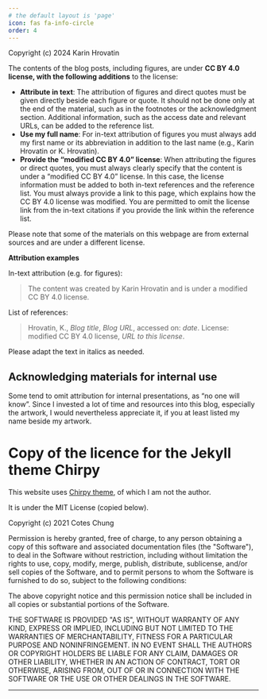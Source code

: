 ```yaml
---
# the default layout is 'page'
icon: fas fa-info-circle
order: 4
---
```

Copyright (c) 2024 Karin Hrovatin

The contents of the blog posts, including figures, are under **CC BY 4.0 license, 
with the following additions** to the license: 

- **Attribute in text**: The attribution of figures and direct quotes 
must be given directly beside 
each figure or quote. It should not be done only at the end of the material, 
such as in the footnotes or the acknowledgment section.
Additional information, such as the access date and relevant URLs, 
can be added to the reference list.
- **Use my full name**: For in-text attribution of figures 
you must always add my first name or its abbreviation in addition to the 
last name (e.g., Karin Hrovatin or K. Hrovatin). 
- **Provide the “modified CC BY 4.0” license**: 
When attributing the figures or direct quotes, you must always clearly specify 
that the content is under a “modified CC BY 4.0” license. 
In this case, the license information must be added to both in-text references 
and the reference list. You must always provide a link to this page,
which explains how the CC BY 4.0 license was modified. 
You are permitted to omit the license link from the in-text citations if 
you provide the link within the reference list.

Please note that some of the materials on this webpage are from external 
sources and are under a different license.

 **Attribution examples**

In-text attribution (e.g. for figures): 

>The content was created by Karin Hrovatin and is under a modified CC BY 4.0 license.

List of references: 

>Hrovatin, K., *Blog title*, *Blog URL*, accessed on: *date*. 
> License: modified CC BY 4.0 license, *URL to this license*.

Please adapt the text in italics as needed.

## Acknowledging materials for internal use

Some tend to omit attribution for internal presentations, 
as “no one will know”. Since I invested a lot of time and resources 
into this blog, especially the artwork, I would nevertheless 
appreciate it, if you at least listed my name beside my artwork.

# Copy of the licence for the Jekyll theme Chirpy

This website uses 
<a href="https://github.com/cotes2020/jekyll-theme-chirpy" target="_blank">Chirpy theme</a>, 
of which I am not the author. 

It is under the MIT License (copied below).

Copyright (c) 2021 Cotes Chung

Permission is hereby granted, free of charge, to any person obtaining a copy
of this software and associated documentation files (the "Software"), to deal
in the Software without restriction, including without limitation the rights
to use, copy, modify, merge, publish, distribute, sublicense, and/or sell
copies of the Software, and to permit persons to whom the Software is
furnished to do so, subject to the following conditions:

The above copyright notice and this permission notice shall be included in all
copies or substantial portions of the Software.

THE SOFTWARE IS PROVIDED "AS IS", WITHOUT WARRANTY OF ANY KIND, EXPRESS OR
IMPLIED, INCLUDING BUT NOT LIMITED TO THE WARRANTIES OF MERCHANTABILITY,
FITNESS FOR A PARTICULAR PURPOSE AND NONINFRINGEMENT. IN NO EVENT SHALL THE
AUTHORS OR COPYRIGHT HOLDERS BE LIABLE FOR ANY CLAIM, DAMAGES OR OTHER
LIABILITY, WHETHER IN AN ACTION OF CONTRACT, TORT OR OTHERWISE, ARISING FROM,
OUT OF OR IN CONNECTION WITH THE SOFTWARE OR THE USE OR OTHER DEALINGS IN THE
SOFTWARE.
****
